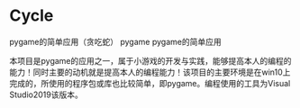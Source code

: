 # Cycle
pygame的简单应用（贪吃蛇）
pygame
pygame的简单应用

本项目是pygame的应用之一，属于小游戏的开发与实践，能够提高本人的编程的能力！同时主要的动机就是提高本人的编程能力！该项目的主要环境是在win10上完成的，所使用的程序包或库也比较简单，即pygame。编程使用的工具为Visual Studio2019该版本。
